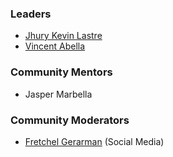 ### Leaders
* [Jhury Kevin Lastre](https://github.com/Lavelliane)
* [Vincent Abella](https://github.com/roastedbeans)

### Community Mentors
* Jasper Marbella

### Community Moderators
* [Fretchel Gerarman](https://github.com/chelochell) (Social Media)
